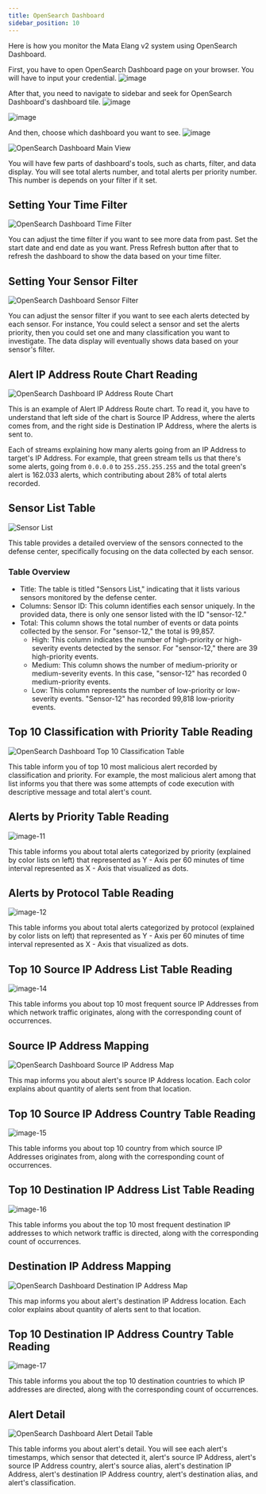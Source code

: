 ```yaml
---
title: OpenSearch Dashboard
sidebar_position: 10
---
```


Here is how you monitor the Mata Elang v2 system using OpenSearch Dashboard.

First, you have to open OpenSearch Dashboard page on your browser. You will have to input your credential.
![image](uploads/d143583d02f5f501f135a9c935f97f6e/image.png)

After that, you need to navigate to sidebar and seek for OpenSearch Dashboard's dashboard tile.
![image](uploads/fb47b9779593fe575f59c931b77293ce/image.png)

![image](uploads/1160ae3d82b4301ffc3ee5b1e4b503e3/image.png)

And then, choose which dashboard you want to see.
![image](uploads/13a2d159874c13e34c28bade2f2b9b84/image.png)

![OpenSearch Dashboard Main View](uploads/93dad5d4e85ecb86c57755b9e8ed5e50/image.png)

You will have few parts of dashboard's tools, such as charts, filter, and data display. You will see total alerts number, and total alerts per priority number. This number is depends on your filter if it set.

## Setting Your Time Filter

![OpenSearch Dashboard Time Filter](uploads/690b108ad10d61ddd3b1de0ef71391f1/image-1.png)

You can adjust the time filter if you want to see more data from past. Set the start date and end date as you want. Press Refresh button after that to refresh the dashboard to show the data based on your time filter.

## Setting Your Sensor Filter

![OpenSearch Dashboard Sensor Filter](uploads/cc178ccee71dfc4bf8002cda92662b90/image-2.png)

You can adjust the sensor filter if you want to see each alerts detected by each sensor. For instance, You could select a sensor and set the alerts priority, then you could set one and many classification you want to investigate. The data display will eventually shows data based on your sensor's filter.

## Alert IP Address Route Chart Reading

![OpenSearch Dashboard IP Address Route Chart](uploads/22f93f81fbaac5b04e71bfe23f894b50/image-4.png)

This is an example of Alert IP Address Route chart. To read it, you have to understand that left side of the chart is Source IP Address, where the alerts comes from, and the right side is Destination IP Address, where the alerts is sent to.

Each of streams explaining how many alerts going from an IP Address to target's IP Address. For example, that green stream tells us that there's some alerts, going from `0.0.0.0` to `255.255.255.255` and the total green's alert is 162.033 alerts, which contributing about 28% of total alerts recorded.

## Sensor List Table

![Sensor List](uploads/5fe03e4a3a9490762f978f373b54c304/image-9.png)

This table provides a detailed overview of the sensors connected to the defense center, specifically focusing on the data collected by each sensor.

### Table Overview

- Title: The table is titled "Sensors List," indicating that it lists various sensors monitored by the defense center.
- Columns:
  Sensor ID: This column identifies each sensor uniquely. In the provided data, there is only one sensor listed with the ID "sensor-12."
- Total: This column shows the total number of events or data points collected by the sensor. For "sensor-12," the total is 99,857.
  - High: This column indicates the number of high-priority or high-severity events detected by the sensor. For "sensor-12," there are 39 high-priority events.
  - Medium: This column shows the number of medium-priority or medium-severity events. In this case, "sensor-12" has recorded 0 medium-priority events.
  - Low: This column represents the number of low-priority or low-severity events. "Sensor-12" has recorded 99,818 low-priority events.

## Top 10 Classification with Priority Table Reading

![OpenSearch Dashboard Top 10 Classification Table](uploads/e5f3d5460a1b188041f38abf70838c86/image-5.png)

This table inform you of top 10 most malicious alert recorded by classification and priority. For example, the most malicious alert among that list informs you that there was some attempts of code execution with descriptive message and total alert's count.

## Alerts by Priority Table Reading

![image-11](uploads/308a03c50c3723061b1da8259fe18a0b/image-11.png)

This table informs you about total alerts categorized by priority (explained by color lists on left) that represented as Y - Axis per 60 minutes of time interval represented as X - Axis that visualized as dots.

## Alerts by Protocol Table Reading

![image-12](uploads/9fa57880979b2ec6169136296c652aa3/image-12.png)

This table informs you about total alerts categorized by protocol (explained by color lists on left) that represented as Y - Axis per 60 minutes of time interval represented as X - Axis that visualized as dots.

## Top 10 Source IP Address List Table Reading

![image-14](uploads/78e827607cf137e7fb8b1eede75be95c/image-14.png)

This table informs you about top 10 most frequent source IP Addresses from which network traffic originates, along with the corresponding count of occurrences.

## Source IP Address Mapping

![OpenSearch Dashboard Source IP Address Map](uploads/2657c209764285eac0406d6f4401dfa6/image-6.png)

This map informs you about alert's source IP Address location. Each color explains about quantity of alerts sent from that location.

## Top 10 Source IP Address Country Table Reading

![image-15](uploads/8df28ca7ef3e504f38ba1e54dd87d2c8/image-15.png)

This table informs you about top 10 country from which source IP Addresses originates from, along with the corresponding count of occurrences.

## Top 10 Destination IP Address List Table Reading

![image-16](uploads/3e020f2722ecb2a24b7fc7c0fc0fbf5f/image-16.png)

This table informs you about the top 10 most frequent destination IP addresses to which network traffic is directed, along with the corresponding count of occurrences.

## Destination IP Address Mapping

![OpenSearch Dashboard Destination IP Address Map](uploads/dc5dc03aedae35ecb5e7a0a1f96e2a1a/image-7.png)

This map informs you about alert's destination IP Address location. Each color explains about quantity of alerts sent to that location.

## Top 10 Destination IP Address Country Table Reading

![image-17](uploads/934456822fc4eb71e69117cb2fbf43b6/image-17.png)

This table informs you about the top 10 destination countries to which IP addresses are directed, along with the corresponding count of occurrences.

## Alert Detail

![OpenSearch Dashboard Alert Detail Table](uploads/f8dfa2f2bffe2a91bb73b66f47464f25/image-8.png)

This table informs you about alert's detail. You will see each alert's timestamps, which sensor that detected it, alert's source IP Address, alert's source IP Address country, alert's source alias, alert's destination IP Address, alert's destination IP Address country, alert's destination alias, and alert's classification.
